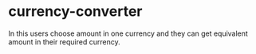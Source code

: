# currency-converter
In this users choose amount in one currency and they can get equivalent amount in their required currency.
